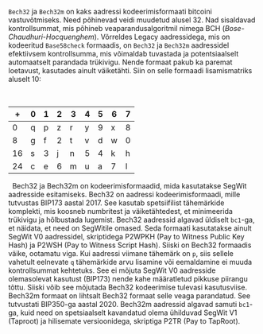 `Bech32` ja `Bech32m` on kaks aadressi kodeerimisformaati bitcoini vastuvõtmiseks. Need põhinevad veidi muudetud alusel 32. Nad sisaldavad kontrollsummat, mis põhineb veaparandusalgoritmil nimega BCH (*Bose-Chaudhuri-Hocquenghem*). Võrreldes Legacy aadressidega, mis on kodeeritud `Base58check` formaadis, on `Bech32` ja `Bech32m` aadressidel efektiivsem kontrollsumma, mis võimaldab tuvastada ja potentsiaalselt automaatselt parandada trükivigu. Nende formaat pakub ka paremat loetavust, kasutades ainult väiketähti. Siin on selle formaadi lisamismatriks aluselt 10:

&nbsp;

| +   | 0   | 1   | 2   | 3   | 4   | 5   | 6   | 7   |
| --- | --- | --- | --- | --- | --- | --- | --- | --- |
| 0   | q   | p   | z   | r   | y   | 9   | x   | 8   |
| 8   | g   | f   | 2   | t   | v   | d   | w   | 0   |
| 16  | s   | 3   | j   | n   | 5   | 4   | k   | h   |
| 24  | c   | e   | 6   | m   | u   | a   | 7   | l   |

&nbsp;
Bech32 ja Bech32m on kodeerimisformaadid, mida kasutatakse SegWit aadresside esitamiseks. Bech32 on aadressi kodeerimisformaadi, mille tutvustas BIP173 aastal 2017. See kasutab spetsiifilist tähemärkide komplekti, mis koosneb numbritest ja väiketähtedest, et minimeerida trükivigu ja hõlbustada lugemist. Bech32 aadressid algavad üldiselt `bc1`-ga, et näidata, et need on SegWitile omased. Seda formaati kasutatakse ainult SegWit V0 aadressidel, skriptidega P2WPKH (Pay to Witness Public Key Hash) ja P2WSH (Pay to Witness Script Hash). Siiski on Bech32 formaadis väike, ootamatu viga. Kui aadressi viimane tähemärk on `p`, siis sellele vahetult eelnevate `q` tähemärkide arvu lisamine või eemaldamine ei muuda kontrollsummat kehtetuks. See ei mõjuta SegWit V0 aadresside olemasolevat kasutust (BIP173) nende kahe määratletud pikkuse piirangu tõttu. Siiski võib see mõjutada Bech32 kodeerimise tulevasi kasutusviise. Bech32m formaat on lihtsalt Bech32 formaat selle veaga parandatud. See tutvustati BIP350-ga aastal 2020. Bech32m aadressid algavad samuti `bc1`-ga, kuid need on spetsiaalselt kavandatud olema ühilduvad SegWit V1 (Taproot) ja hilisemate versioonidega, skriptiga P2TR (Pay to TapRoot).